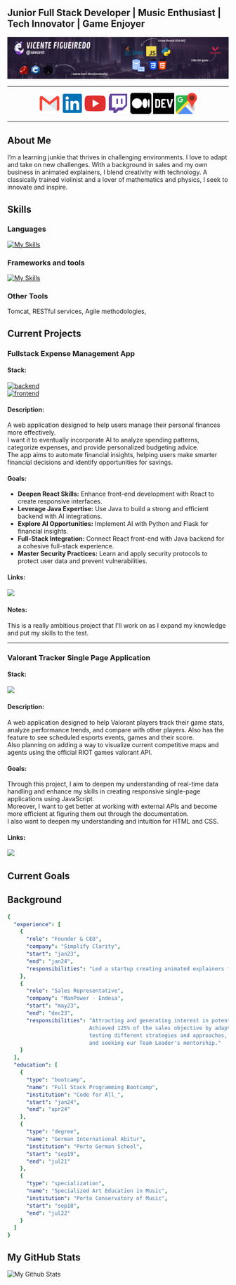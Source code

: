 ## Junior Full Stack Developer | Music Enthusiast | Tech Innovator | Game Enjoyer

<img src="resources/banner.png">

---

<p align="center">
  <a href="mailto:vicenteppfigueiredo@gmail.com"><img src="resources/icons/mail.png" alt="LinkedIn"></a>
  <a href="https://www.linkedin.com/in/vicentefigueiredo"><img src="resources/icons/linkedin.png" alt="LinkedIn"></a>
  <a href="https://www.youtube.com/@sawsent"><img src="resources/icons/yt.png" alt="YouTube"></a>
  <a href="https://www.twitch.tv/sawsent"><img src="resources/icons/twitch.png" alt="Twitch"></a>
  <a href="https://medium.com/@vicenteppfigueiredo"><img src="resources/icons/medium.png" alt="Medium" style="background-color:#FFFFFF;"></a>
  <a href="https://dev.to/sawsent"><img src="resources/icons/devto.png" alt="Dev.to"></a>
  <a href="https://www.google.com/maps/place/Porto/@41.1622468,-8.6631531,13z/data=!3m1!4b1!4m6!3m5!1s0xd2465abc4e153c1:0xa648d95640b114bc!8m2!3d41.1579438!4d-8.6291053!16zL20vMHBtbjc?entry=ttu"><img src="resources/icons/map.png" alt="Location"></a>
</p>

---

## About Me

I’m a learning junkie that thrives in challenging environments. I love to adapt and take on new challenges. With a background in sales and my own business in animated explainers, I blend creativity with technology. A classically trained violinist and a lover of mathematics and physics, I seek to innovate and inspire.

## Skills

### Languages 
[![My Skills](https://skillicons.dev/icons?i=py,java,js,html,css,cpp)](https://www.twitch.tv/sawsent)
### Frameworks and tools
[![My Skills](https://skillicons.dev/icons?i=flask,maven,spring,hibernate,jquery,bootstrap,idea,clion,vscode,visualstudio)](https://www.twitch.tv/sawsent)
### Other Tools 
Tomcat, RESTful services, Agile methodologies,

## Current Projects

### Fullstack Expense Management App
#### Stack:

[![backend](https://skillicons.dev/icons?i=java,spring,hibernate,python,flask)](#) <br>
[![frontend](https://skillicons.dev/icons?i=react,js,html,css)](#)

#### Description: 
A web application designed to help users manage their personal finances more effectively. <br>
I want it to eventually incorporate AI to analyze spending patterns, categorize expenses, and provide personalized budgeting advice. <br>
The app aims to automate financial insights, helping users make smarter financial decisions and identify opportunities for savings.

#### Goals:
- **Deepen React Skills:** Enhance front-end development with React to create responsive interfaces.
- **Leverage Java Expertise:** Use Java to build a strong and efficient backend with AI integrations.
- **Explore AI Opportunities:** Implement AI with Python and Flask for financial insights.
- **Full-Stack Integration:** Connect React front-end with Java backend for a cohesive full-stack experience.
- **Master Security Practices:** Learn and apply security protocols to protect user data and prevent vulnerabilities.

#### Links:
<p>
  <a href="https://www.github.com/sawsent/expensemanagement"><img src="https://skillicons.dev/icons?i=github"> </a>
</p>

#### Notes:
This is a really ambitious project that I'll work on as I expand my knowledge and put my skills to the test.

---

### Valorant Tracker Single Page Application
#### Stack:
<p>
  <img src="https://skillicons.dev/icons?i=js,html,css"> 
</p>

#### Description: 
A web application designed to help Valorant players track their game stats, analyze performance trends, and compare with other players. Also has the feature to see scheduled esports events, games and their score. <br>
Also planning on adding a way to visualize current competitive maps and agents using the official RIOT games valorant API.

#### Goals:
Through this project, I aim to deepen my understanding of real-time data handling and enhance my skills in creating responsive single-page applications using JavaScript. <br>
Moreover, I want to get better at working with external APIs and become more efficient at figuring them out through the documentation. <br>
I also want to deepen my understanding and intuition for HTML and CSS.

#### Links:
<p>
  <a href="https://www.github.com/sawsent/valoranttracker"><img src="https://skillicons.dev/icons?i=github"> </a>
</p>

## Current Goals


## Background
```yaml
{
  "experience": [
    {
      "role": "Founder & CEO",
      "company": "Simplify Clarity",
      "start": "jan23",
      "end": "jan24",
      "responsibilities": "Led a startup creating animated explainers for tech startups globally."
    },
    {
      "role": "Sales Representative",
      "company": "ManPower - Endesa",
      "start": "may23",
      "end": "dec23",
      "responsibilities": "Attracting and generating interest in potential customers, while being the first point of contact. \
                          Achieved 125% of the sales objective by adapting to customers, \
                          testing different strategies and approaches, \
                          and seeking our Team Leader's mentorship."
    }
  ],
  "education": [
    {
      "type": "bootcamp",
      "name": "Full Stack Programming Bootcamp",
      "institution": "Code for All_",
      "start": "jan24",
      "end": "apr24"
    },
    {
      "type": "degree",
      "name": "German International Abitur",
      "institution": "Porto German School",
      "start": "sep19",
      "end": "jul21"
    },
    {
      "type": "specialization",
      "name": "Specialized Art Education in Music",
      "institution": "Porto Conservatory of Music",
      "start": "sep18",
      "end": "jul22"
    }
  ]
}
```
## My GitHub Stats
![My Github Stats](https://github-readme-stats.vercel.app/api?username=sawsent&show_icons=true&theme=transparent)

